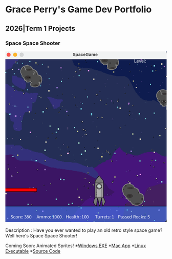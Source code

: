# Grace Perry's Game Dev Portfolio

## 2026|Term 1 Projects

### Space Space Shooter

![Space Space Shooter](https://github.com/GrassPerry/GameDevPortfolio/blob/main/images/spaceGame.png?raw=true)

Description : Have you ever wanted to play an old retro style space game? Well here's Space Space Shooter!


Coming Soon: Animated Sprites!
*[Windows EXE](https://github.com/GrassPerry/GameDevPortfolio/blob/main/src/SpaceGame/readme.md)
*[Mac App]()
*[Linux Executable]()
*[Source Code]()
